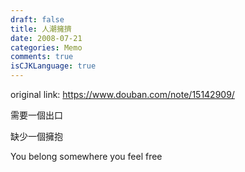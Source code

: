 ```yaml
---
draft: false
title: 人潮擁擠
date: 2008-07-21
categories: Memo
comments: true
isCJKLanguage: true
---
```


original link: https://www.douban.com/note/15142909/

需要一個出口


缺少一個擁抱



You belong somewhere you feel free
